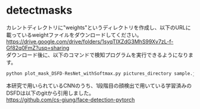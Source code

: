# detectmasks
カレントディレクトリに"weights"というディレクトリを作成し、以下のURLに載っているweightファイルをダウンロードしてください。  
https://drive.google.com/drive/folders/1syqTIXZdG3MhS99Xv7zL-f-Gf82q0FmZ?usp=sharing  
ダウンロード後に、以下のコマンドで検知プログラムを実行できるようになります。  
```python
python plot_mask_DSFD-ResNet_withSoftmax.py pictures_directory sample.json False
```

本研究で用いられているCNNのうち、1段階目の顔検出で用いている学習済みのDSFDは以下のgitから引用しました。   
https://github.com/cs-giung/face-detection-pytorch
